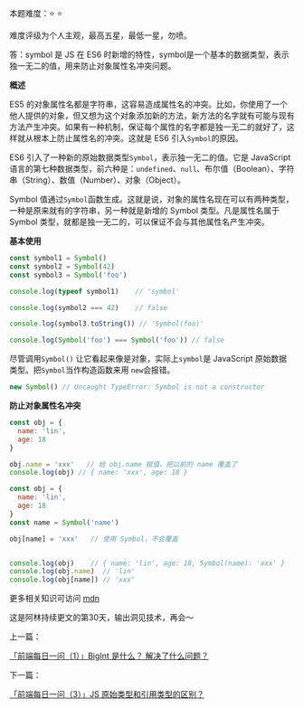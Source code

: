 本题难度：⭐ ⭐

难度评级为个人主观，最高五星，最低一星，勿喷。

答：symbol 是 JS 在 ES6 时新增的特性，symbol是一个基本的数据类型，表示独一无二的值，用来防止对象属性名冲突问题。

**概述**

ES5 的对象属性名都是字符串，这容易造成属性名的冲突。比如，你使用了一个他人提供的对象，但又想为这个对象添加新的方法，新方法的名字就有可能与现有方法产生冲突。如果有一种机制，保证每个属性的名字都是独一无二的就好了，这样就从根本上防止属性名的冲突。这就是 ES6 引入`Symbol`的原因。

ES6 引入了一种新的原始数据类型`Symbol`，表示独一无二的值。它是 JavaScript 语言的第七种数据类型，前六种是：`undefined`、`null`、布尔值（Boolean）、字符串（String）、数值（Number）、对象（Object）。

Symbol 值通过`Symbol`函数生成。这就是说，对象的属性名现在可以有两种类型，一种是原来就有的字符串，另一种就是新增的 Symbol 类型。凡是属性名属于 Symbol 类型，就都是独一无二的，可以保证不会与其他属性名产生冲突。

**基本使用**

```js
const symbol1 = Symbol()
const symbol2 = Symbol(42)
const symbol3 = Symbol('foo')

console.log(typeof symbol1)    // 'symbol'

console.log(symbol2 === 42)    // false

console.log(symbol3.toString()) // 'Symbol(foo)'

console.log(Symbol('foo') === Symbol('foo')) // false
```
尽管调用`Symbol()` 让它看起来像是对象，实际上`symbol`是 JavaScript 原始数据类型。把`Symbol`当作构造函数来用 `new`会报错。
```js
new Symbol() // Uncaught TypeError: Symbol is not a constructor
```

**防止对象属性名冲突**

```js
const obj = {
  name: 'lin',
  age: 18
}

obj.name = 'xxx'   // 给 obj.name 赋值，把以前的 name 覆盖了
console.log(obj) // { name: 'xxx', age: 18 }
```
```js
const obj = {
  name: 'lin',
  age: 18
}
const name = Symbol('name')

obj[name] = 'xxx'   // 使用 Symbol，不会覆盖


console.log(obj)    // { name: 'lin', age: 18, Symbol(name): 'xxx' }
console.log(obj.name)  // 'lin'
console.log(obj[name]) // 'xxx'
```

更多相关知识可访问 [mdn](https://developer.mozilla.org/zh-CN/docs/Web/JavaScript/Reference/Global_Objects/Symbol)

这是阿林持续更文的第30天，输出洞见技术，再会～

上一篇：

[「前端每日一问（1）」BigInt 是什么？ 解决了什么问题？](https://github.com/wlllyfor/question-everyday/blob/main/JS/1.BigInt%20%E6%98%AF%E4%BB%80%E4%B9%88%EF%BC%9F%20%E8%A7%A3%E5%86%B3%E4%BA%86%E4%BB%80%E4%B9%88%E9%97%AE%E9%A2%98%EF%BC%9F.md)

下一篇：

[「前端每日一问（3）」JS 原始类型和引用类型的区别？](https://juejin.cn/post/7069569168361652261)